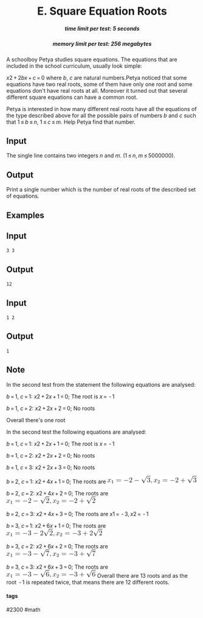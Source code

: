 <h1 style='text-align: center;'> E. Square Equation Roots</h1>

<h5 style='text-align: center;'>time limit per test: 5 seconds</h5>
<h5 style='text-align: center;'>memory limit per test: 256 megabytes</h5>

A schoolboy Petya studies square equations. The equations that are included in the school curriculum, usually look simple: 

*x*2 + 2*bx* + *c* = 0 where *b*, *c* are natural numbers.Petya noticed that some equations have two real roots, some of them have only one root and some equations don't have real roots at all. Moreover it turned out that several different square equations can have a common root.

Petya is interested in how many different real roots have all the equations of the type described above for all the possible pairs of numbers *b* and *c* such that 1 ≤ *b* ≤ *n*, 1 ≤ *c* ≤ *m*. Help Petya find that number.

## Input

The single line contains two integers *n* and *m*. (1 ≤ *n*, *m* ≤ 5000000).

## Output

Print a single number which is the number of real roots of the described set of equations.

## Examples

## Input


```
3 3  

```
## Output


```
12  

```
## Input


```
1 2  

```
## Output


```
1  

```
## Note

In the second test from the statement the following equations are analysed:

 *b* = 1, *c* = 1: *x*2 + 2*x* + 1 = 0; The root is *x* =  - 1

 *b* = 1, *c* = 2: *x*2 + 2*x* + 2 = 0; No roots

 Overall there's one root

In the second test the following equations are analysed:

 *b* = 1, *c* = 1: *x*2 + 2*x* + 1 = 0; The root is *x* =  - 1

 *b* = 1, *c* = 2: *x*2 + 2*x* + 2 = 0; No roots

 *b* = 1, *c* = 3: *x*2 + 2*x* + 3 = 0; No roots

 *b* = 2, *c* = 1: *x*2 + 4*x* + 1 = 0; The roots are ![](images/d9d9178e998a736dbbe847a1ce187d086a88bbf9.png)

 *b* = 2, *c* = 2: *x*2 + 4*x* + 2 = 0; The roots are ![](images/5333195e873a6fc26a7646deed470a771d731f15.png)

 *b* = 2, *c* = 3: *x*2 + 4*x* + 3 = 0; The roots are *x*1 =  - 3, *x*2 =  - 1

 *b* = 3, *c* = 1: *x*2 + 6*x* + 1 = 0; The roots are ![](images/2f6d171c4838713ef8224fd6ebc2744bea54f33e.png)

 *b* = 3, *c* = 2: *x*2 + 6*x* + 2 = 0; The roots are ![](images/0448361df88c70bcd0ae858432e1c1eca7248165.png)

 *b* = 3, *c* = 3: *x*2 + 6*x* + 3 = 0; The roots are ![](images/6d4b99328193cd25b1099bc7885851919959a826.png) Overall there are 13 roots and as the root  - 1 is repeated twice, that means there are 12 different roots.



#### tags 

#2300 #math 